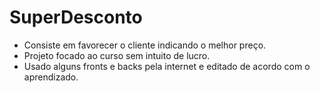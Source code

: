 # SuperDesconto
- Consiste em favorecer o cliente indicando o melhor preço.
- Projeto focado ao curso sem intuito de lucro.
- Usado alguns fronts e backs pela internet e editado de acordo com o aprendizado.
